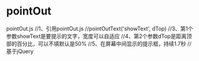 # pointOut
pointOut.js
//1、引用pointOut.js   <script src="js/pointOut.js"></script>
//pointOutText('showText', dTop)
//3、第1个参数showText是要提示的文字，宽度可以自适应
//4、第2个参数dTop是距离顶部的百分比，可以不填默认是50%
//5、在屏幕中间显示的提示框，持续1.7秒
//基于jQuery